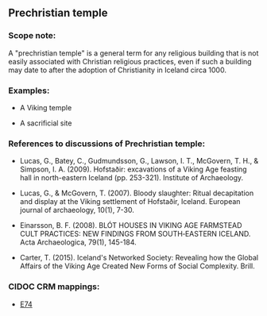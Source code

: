 ## Prechristian temple

###  Scope note:
A "prechristian temple" is a general term for any religious building that is not easily associated with Christian religious practices, even if such a building may date to after the adoption of Christianity in Iceland circa 1000.

### Examples:
* A Viking temple

* A sacrificial site

### References to discussions of Prechristian temple:
* Lucas, G., Batey, C., Gudmundsson, G., Lawson, I. T., McGovern, T. H., & Simpson, I. A. (2009). Hofstaðir: excavations of a Viking Age feasting hall in north-eastern Iceland (pp. 253-321). Institute of Archaeology.

* Lucas, G., & McGovern, T. (2007). Bloody slaughter: Ritual decapitation and display at the Viking settlement of Hofstaðir, Iceland. European journal of archaeology, 10(1), 7-30.

* Einarsson, B. F. (2008). BLÓT HOUSES IN VIKING AGE FARMSTEAD CULT PRACTICES: NEW FINDINGS FROM SOUTH‐EASTERN ICELAND. Acta Archaeologica, 79(1), 145-184.

* Carter, T. (2015). Iceland's Networked Society: Revealing how the Global Affairs of the Viking Age Created New Forms of Social Complexity. Brill.

### CIDOC CRM mappings:

* [E74](http://www.cidoc-crm.org/Entity/e74-group/version-6.2.2)
